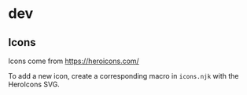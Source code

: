 # dev

## Icons

Icons come from https://heroicons.com/

To add a new icon, create a corresponding macro in `icons.njk` with the HeroIcons SVG.
